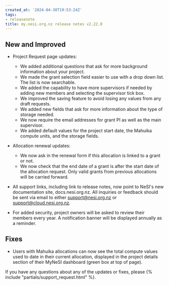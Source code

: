 ```yaml
---
created_at: '2024-04-30T19:53:24Z'
tags:
- releasenote
title: my.nesi.org.nz release notes v2.22.0
---
```


## New and Improved

- Project Request page updates:
    - We added additional questions that ask for more background information about your project.
    - We made the grant selection field easier to use with a drop down list. The list is now searchable.
    - We added the capability to have more supervisors if needed by adding new members and selecting the supervisor tick box.
    - We improved the saving feature to avoid losing any values from any draft requests.
    - We added new fields that ask for more information about the type of storage needed.
    - We now require the email addresses for grant PI as well as the main supervisor.
    - We added default values for the project start date, the Mahuika compute units, and the storage fields.

- Allocation renewal updates:
    - We now ask in the renewal form if this allocation is linked to a grant or not.
    - We now check that the end date of a grant is after the start date of the allocation request. Only valid grants from previous allocations will be carried forward.

- All support links, including link to release notes, now point to NeSI's new documentation site, docs.nesi.org.nz.
    All inquiries or feedback should be sent via email to either support@nesi.org.nz or support@cloud.nesi.org.nz.

- For added security, project owners will be asked to review their members every year. A notification banner will be displayed annually as a reminder.

## Fixes

- Users with Mahuika allocations can now see the total compute values used to date in their current allocation, displayed in the project details section of their MyNeSI dashboard (green box at top of page).

If you have any questions about any of the updates or fixes, please
{% include "partials/support_request.html" %}.
